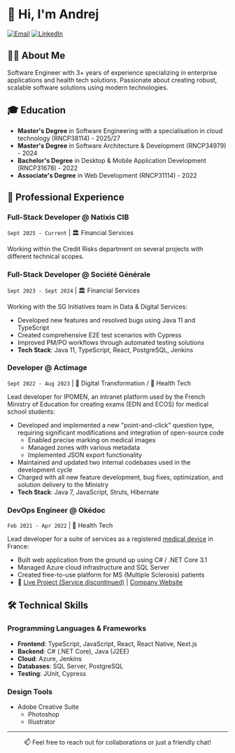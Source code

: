 # 👋 Hi, I'm Andrej

[![Email](https://img.shields.io/badge/Email-moi%40mrandrej.com-blue?style=flat-square&logo=gmail)](mailto:moi@mrandrej.com)
[![LinkedIn](https://img.shields.io/badge/LinkedIn-Connect-blue?style=flat-square&logo=linkedin)](https://linkedin.com/in/mr-andrej)

## 👨‍💻 About Me
Software Engineer with 3+ years of experience specializing in enterprise applications and health tech solutions. Passionate about creating robust, scalable software solutions using modern technologies.

## 🎓 Education
- **Master's Degree** in Software Engineering with a specialisation in cloud technology (RNCP38114) - 2025/27
- **Master's Degree** in Software Architecture & Development (RNCP34979) - 2024
- **Bachelor's Degree** in Desktop & Mobile Application Development (RNCP31678) - 2022
- **Associate's Degree** in Web Development (RNCP31114) - 2022

## 💼 Professional Experience

### Full-Stack Developer @ Natixis CIB
`Sept 2025 - Current` | 🏛️ Financial Services

Working within the Credit Risks department on several projects with different technical scopes.


### Full-Stack Developer @ Société Générale
`Sept 2023 - Sept 2024` | 🏛️ Financial Services

Working with the SG Initiatives team in Data & Digital Services:
- Developed new features and resolved bugs using Java 11 and TypeScript
- Created comprehensive E2E test scenarios with Cypress
- Improved PM/PO workflows through automated testing solutions
- **Tech Stack**: Java 11, TypeScript, React, PostgreSQL, Jenkins

### Developer @ Actimage
`Sept 2022 - Aug 2023` | 🏢 Digital Transformation / 🏥 Health Tech

Lead developer for IPOMEN, an intranet platform used by the French Ministry of Education for creating exams (EDN and ECOS) for medical school students:
- Developed and implemented a new "point-and-click" question type, requiring significant modifications and integration of open-source code
  - Enabled precise marking on medical images
  - Managed zones with various metadata
  - Implemented JSON export functionality
- Maintained and updated two internal codebases used in the development cycle
- Charged with all new feature development, bug fixes, optimization, and solution delivery to the Ministry
- **Tech Stack**: Java 7, JavaScript, Struts, Hibernate

### DevOps Engineer @ Okédoc
`Feb 2021 - Apr 2022` | 🏥 Health Tech

Lead developer for a suite of services as a registered [medical device](https://www.economie.gouv.fr/dgccrf/Publications/Vie-pratique/Fiches-pratiques/Dispositifs-medicaux#:~:text=Un%20dispositif%20m%C3%A9dical%20est%20un,maladie%20ou%20d'une%20blessure.) in France:
- Built web application from the ground up using C# / .NET Core 3.1
- Managed Azure cloud infrastructure and SQL Server
- Created free-to-use platform for MS (Multiple Sclerosis) patients
- 🔗 [Live Project (Service discontinued)](https://sep.okedoc.fr/) | [Company Website](https://www.okedoc.fr/)

## 🛠️ Technical Skills

### Programming Languages & Frameworks
- **Frontend**: TypeScript, JavaScript, React, React Native, Next.js
- **Backend**: C# (.NET Core), Java (J2EE)
- **Cloud**: Azure, Jenkins
- **Databases**: SQL Server, PostgreSQL
- **Testing**: JUnit, Cypress

### Design Tools
- Adobe Creative Suite
  - Photoshop
  - Illustrator

---
<p align="center">
📫 Feel free to reach out for collaborations or just a friendly chat!
</p>
